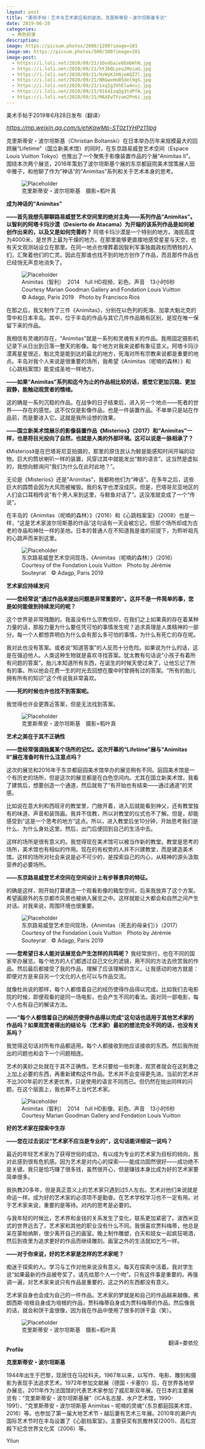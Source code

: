 ```yaml
---
layout: post
title: "美術手帖｜艺术与艺术家应有的姿态，克里斯蒂安・波尔坦斯基专访"
date: 2019-06-28
categories:
  - 角色扮演
description:
image: https://picsum.photos/2000/1200?image=101
image-sm: https://picsum.photos/500/300?image=101
image-post:
  - https://i.loli.net/2020/09/21/1OvdGaie6EmbKhN.jpg
  - https://i.loli.net/2020/09/21/ht3bQLyeu1MoiaU.jpg
  - https://i.loli.net/2020/09/21/HzWyKJXNjeAQZ7l.jpg
  - https://i.loli.net/2020/09/21/NRGwxHoB5del9gS.jpg
  - https://i.loli.net/2020/09/21/1xqIg3VhElw4nvj.jpg
  - https://i.loli.net/2020/09/21/9164IzqQg3tdPfA.jpg
  - https://i.loli.net/2020/09/21/MAXEwTYzum2Pn6i.jpg
---
```

美术手帖于2019年6月28日发布（翻译）

<a href="https://mp.weixin.qq.com/s/ehKawMp-ST0z1YHPz11Ipg"><i style="font-size:15px">https://mp.weixin.qq.com/s/ehKawMp-ST0z1YHPz11Ipg</i></a>

克里斯蒂安・波尔坦斯基（Christian Boltanski）在日本举办历年来规模最大的回顾展“Lifetime”（国立新美术馆）的同时，在东京路易威登艺术空间（Espace Louis Vuitton Tokyo）也推出了一个聚焦于影像装置作品的个展“Animitas II”。围绕本次两个<!--break-->展览，2016年策划了波尔坦斯基个展的东京都庭院美术馆策展人田中雅子，和他聊了作为“神话”的“Animitas”系列和关于艺术本身的思考。

<figure>
  <img src="{{ page.image-post[0] }}" alt="Placeholder"/>
  <figcaption>克里斯蒂安・波尔坦斯基　摄影=稻叶真</figcaption>
</figure>

<div><b>成为神话的“Animitas”</b></div>

<b>——首先我想先聊聊路易威登艺术空间里的绝对主角——系列作品“Animitas”。以智利的阿塔卡玛沙漠（Desierto de Atacama）为开端的该系列作品是如何被创作出来的，以及又是如何完善的？</b>
阿塔卡玛沙漠是一个特别的地方。海拔高度为4000米，是世界上最为干燥的地方。在那里能够更直接地感受星星与天空，也有天文观测站设立在那里。在同一地点也埋葬着因智利军事独裁政权而牺牲的人们，汇聚着他们的亡灵。因此在那谁也找不到的地方创作了作品，而且那件作品也已经悄无声息地消失了。

<figure>
  <img src="{{ page.image-post[1] }}" alt="Placeholder"/>
  <figcaption>Animitas（智利）　2014　full HD视频、彩色、声音　13小时6秒　Courtesy Marian Goodman Gallery and Fondation Louis Vuitton　© Adagp, Paris 2019　Photo by Francisco Rios</figcaption>
</figure>

在那之后，我又制作了三件《Animitas》，分别在以色列的死海、加拿大魁北克的雪中和日本丰岛。其中，位于丰岛的作品与其它几件作品略有区别，是现在唯一保留下来的作品。

我相信有灵魂的存在，“Animitas”就是一系列和灵魂有关的作品。我用固定摄影机记录下从日出到日落一整天的影像。每个地方对我来说都有象征意义。阿塔卡玛沙漠离星星很近，魁北克是能到达的最北的地方，死海对所有宗教来说都是重要的地点。丰岛对我个人来说是很重要的场所，我希望《Animitas（呢喃的森林）》和《心跳档案馆》能变成圣地一样地方。

<b>——如果“Animitas”系列和迄今为止的作品相比较的话，感觉它更加沉稳、更加寂静，能触动观赏者的情绪。</b>

这的确是一系列沉稳的作品。在战争的日子结束后，进入另一个地点——死者的世界——存在的感觉。这不仅仅是影像作品，也是一件装置作品。不单单只是站在作品前，而是要进入它。这就是我所设想的效果。

<b>——国立新美术馆展示的影像装置作品《Misterios》（2017）和“Animitas”一样，也是将目光投向了自然，也就是人类的外部环境。这可以说是一脉相承了？</b>

《Misterios》是在巴塔哥尼亚拍摄的，那里的原住民认为鲸是能感知时间开端的动物。巨大的筒状喇叭一样的装置，风穿过其中就能发出“鲸的语言”。这当然是虚拟的，我想向鲸询问“我们为什么在此时此地？”。

无论是《Misterios》还是“Animitas”，我都称他们为“神话”。在多年之后，这些巨大的圆筒会因为大风而被摧毁。我的名字也湮没成灰。但是，巴塔哥尼亚地区的人们会口耳相传说“有个男人来到这里，与鲸鱼对话了”。这没准就变成了一个“传说”。

在丰岛的《Animitas（呢喃的森林）》（2016）和《心跳档案室》（2008）也是一样，“这是艺术家波尔坦斯基的作品”这句话有一天会被忘记，但那个场所却成为古老的寺庙和神社一样的圣地。日本的普通人在不知道我是谁的前提下，为聆听祖先的心跳声而来到这里。

<figure>
  <img src="{{ page.image-post[2] }}" alt="Placeholder"/>
  <figcaption>东京路易威登艺术空间现场，《Animitas（呢喃的森林）》（2016）　Courtesy of the Fondation Louis Vuitton　Photo by Jérémie Souteyrat　© Adagp, Paris 2019</figcaption>
</figure>

<div><b>艺术家应持续发问</b></div>

<b>——您经常说“通过作品来提出问题是非常重要的”。这并不是一件简单的事，您是如何能做到持续发问的呢？</b>

这个世界是非常残酷的。我虽没有什么宗教信仰，在我们之上如果真的存在着某种力量的话，那股力量为什么要任凭可怕的事情发生呢？追求真理是人类精神的一部分。每一个人都想弄明白为什么会有那么多可怕的事情，为什么有死亡的存在呢。

我对此也没有答案。或者说“知道答案”的人反而十分危险。如果说为什么的话，这是在强迫他人。人类这种生物就是喜欢寻找答案。犹太教有句话说“小孩子有着所有问题的答案”。胎儿本知道所有东西，在诞生的时候天使过来了，让他忘记了所有的事。所以他会花费一生的时光去回想在腹中时曾拥有过的答案。“所有的胎儿拥有所有的知识”这个传说我非常喜欢。

<b>——死的时候也许也找不到答案呢。</b>

我觉得也许会更靠近答案，但是无法找到答案。

<figure>
  <img src="{{ page.image-post[3] }}" alt="Placeholder"/>
  <figcaption>克里斯蒂安・波尔坦斯基　摄影=稻叶真</figcaption>
</figure>

<div><b>艺术之美在于其不正确性</b></div>

<b>——您经常强调独属某个场所的记忆。这次开幕的“Lifetime”展与“Animitas Ⅱ”展在准备时有什么注意点吗？</b>

这次的展览和2016年于东京都庭园美术馆举办的展览稍有不同。庭园美术馆是一个有历史的场所，但是这次的展览都是在白色空间内。尤其在国立新美术馆，我看了建筑后，想要创造一个通道，然后就有了“有开始也有结束——通过通道”的灵感。

比如说在意大利和西班牙的教堂里，门敞开着，进入后就能看到神父，还有教堂独有的味道、声音和装饰画。我并不信教，所以对教堂的仪式也不了解。但是，却能感受到“这是一个思考的地方”这点。所以，进入教堂后坐10分钟，开始思考我们是什么、为什么身处这里。然后，出门后便回到自己的生活中去。

这样的场所是很有意义的。我觉得现在美术馆可以被当作新的教堂。教堂是思考的场所，美术馆也有相似的作用。现在的有权势的人并不兴建教堂，而是建造美术馆。这样的场所对社会来说是必不可少的，是探索自己的内心，从精神的源头汲取营养的必要场所。

<b>——东京路易威登艺术空间在空间设计上有步移景异的特征。</b>

的确是这样，刚开始打算建造一个观看影像的箱型空间，后来我放弃了这个方案。希望画廊外的东京都市风景也被纳入展览之中。这样就能让大都会和自然之间产生对话。对我来说，周围环境也很重要。

<figure>
  <img src="{{ page.image-post[4] }}" alt="Placeholder"/>
  <figcaption>东京路易威登艺术空间现场，《Animitas（死去的母亲们）》（2017）　Courtesy of the Fondation Louis Vuitton　Photo by Jérémie Souteyrat　© Adagp, Paris 2019</figcaption>
</figure>

<b>——您希望日本人能对该展览会产生怎样的共鸣呢？</b>
我经常旅行，也在不同的国家举办展览。每个地方的人们都透过自己文化的滤镜，用不同的方法去欣赏我的作品。然后最后都接受了我的作品，理解了应该理解的含义。让我感动的地方就是：即便对方是来自另一个文化的人也可以与作品交流。

就像杜尚说的那样，每个人都借着自己的经历使得作品得以完成。比如我们去电影院的时候，即便观看的是同一场电影，也会产生不同的看法。面对同一部电影，每个人也有自己的解读方法。

<b>——“每个人都借着自己的经历使得作品得以完成”这句话也适用于其他艺术家的作品吗？如果观赏者得出的结论与（艺术家）最初的想法完全不同的话，也没有关系吗？</b>

我觉得这句话对所有作品都适用。每个人都接收到他应该接收的东西。然后我所抛出的问题也和会下一个问题相连。

艺术的美妙之处就在于其不正确性。艺术只要给一些刺激，观赏者就会在这刺激之上加上必要的东西，再重新建构这件作品。艺术并不会变得更先进。当前的艺术并不比300年前的艺术更优秀，只是使用的语言不同而已。但仍然在抛出同样的问题。在这个层面上，我也算不上当代艺术家。

<figure>
  <img src="{{ page.image-post[5] }}" alt="Placeholder"/>
  <figcaption>Animitas（智利）　2014　full HD影像、彩色、声音　13小时6秒　Courtesy Marian Goodman Gallery and Fondation Louis Vuitton</figcaption>
</figure>

<div><b>好的艺术家在探索中生存</b></div>

<b>——您在过去说过“艺术家不应当是专业的”，这句话能详细说一说吗？</b>

最近的年轻艺术家为了获得世俗的成功，有以成为专业的艺术家为目标的倾向，我对此感到很有危机感。因为艺术是对内心的探索——能成功固然很好——成功绝不是关键。我只是恰巧赚了很多钱，虽然很开心，但是赚钱本身比成为好的艺术家要简单很多。

我执教20多年，但是真正意义上的艺术家只遇到过5人左右。艺术对他们来说就是命运一样。成为好的艺术家的必须项不是勤奋。在艺术学校学习也不一定有用。对于艺术家来说，重要的是等待。对内的思考是必要的。

与我年轻的时候比，艺术界和金钱的关系发生了变化，联系更加紧密了。波西米亚式的世界远去了，艺术家和其他的职业没有什么不同。我很喜欢贾科梅蒂，他总是呆在蒙帕纳斯，很少离开自己的画室。晚上制作雕塑，白天和妓女一起疯狂喝酒，然后到夜里为追求更好的作品而继续雕刻。画室之外的生活就如乞丐一样。

<b>——对于你来说，好的艺术家是怎样的艺术家呢？</b>

痴迷于探索的人。学习与工作对他来说没有意义。每天在探索中活着。我对学生说“如果最新的作品被夸奖了，请先给那个人一个吻”。只有这件事是重要的。再强调一遍，对艺术家来说只有作品是重要的，这之外的东西都没有意义。

艺术家自身也会成为自己的一件作品。艺术家的梦就是和自己的作品越来越像。弗朗西斯·培根自身成为培根的作品，贾科梅蒂自身成为贾科梅蒂的作品。然后像我的话，就会和饼干盒很像，因为我在作品中使用了很多的饼干盒（笑）。

<figure>
  <img src="{{ page.image-post[6] }}" alt="Placeholder"/>
  <figcaption>克里斯蒂安・波尔坦斯基　摄影=稻叶真</figcaption>
</figure>

<div style="text-align:right;">翻译=娄依伦</div>

<div><b>Profile</b></div>

<b>克里斯蒂安・波尔坦斯基</b>

1944年出生于巴黎，现居住在马拉科夫。1967年以来，以写作、电影、雕刻和摄影为表现手法追求艺术。1972年参加文献展（德国・卡塞尔）后，在世界各地举办展览。2011年作为法国馆的代表艺术家参加了威尼斯双年展。在日本的主要展览有：“克里斯蒂安・波尔坦斯基展”（ICA名古屋、水户艺术馆，1990-1991）、“克里斯蒂安・波尔坦斯基 Animitas – 呢喃的灵魂“（东京都庭园美术馆，2016）等。也参加了第一届大地艺术节・越后妻有艺术三年展。2010年的濑户内国际艺术节时在丰岛设置了《心脏档案室》。主要获奖有凯撒林奖(2001)、高松宫殿下纪念世界文化奖（2006）等。
 
Yilun
